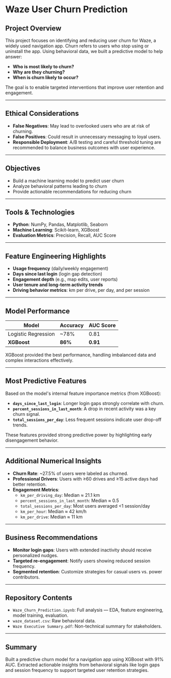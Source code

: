 # Waze User Churn Prediction

## Project Overview
This project focuses on identifying and reducing user churn for Waze, a widely used navigation app. Churn refers to users who stop using or uninstall the app. Using behavioral data, we built a predictive model to help answer:

- **Who is most likely to churn?**  
- **Why are they churning?**  
- **When is churn likely to occur?**  

The goal is to enable targeted interventions that improve user retention and engagement.

---

## Ethical Considerations
- **False Negatives**: May lead to overlooked users who are at risk of churning.  
- **False Positives**: Could result in unnecessary messaging to loyal users.  
- **Responsible Deployment**: A/B testing and careful threshold tuning are recommended to balance business outcomes with user experience.

---

## Objectives
- Build a machine learning model to predict user churn  
- Analyze behavioral patterns leading to churn  
- Provide actionable recommendations for reducing churn  

---

## Tools & Technologies
- **Python**: NumPy, Pandas, Matplotlib, Seaborn  
- **Machine Learning**: Scikit-learn, XGBoost  
- **Evaluation Metrics**: Precision, Recall, AUC Score  

---

## Feature Engineering Highlights
- **Usage frequency** (daily/weekly engagement)  
- **Days since last login** (login gap detection)  
- **Engagement depth** (e.g., map edits, user reports)  
- **User tenure and long-term activity trends**  
- **Driving behavior metrics**: km per drive, per day, and per session  

---

## Model Performance
| Model               | Accuracy | AUC Score |
|--------------------|----------|-----------|
| Logistic Regression| ~78%     | 0.81      |
| **XGBoost**         | **86%**  | **0.91**  |

XGBoost provided the best performance, handling imbalanced data and complex interactions effectively.

---

## Most Predictive Features
Based on the model's internal feature importance metrics (from XGBoost):

- **`days_since_last_login`**: Longer login gaps strongly correlate with churn.  
- **`percent_sessions_in_last_month`**: A drop in recent activity was a key churn signal.  
- **`total_sessions_per_day`**: Less frequent sessions indicate user drop-off trends.  

These features provided strong predictive power by highlighting early disengagement behavior.

---

## Additional Numerical Insights
- **Churn Rate**: ~27.5% of users were labeled as churned.  
- **Professional Drivers**: Users with ≥60 drives and ≥15 active days had better retention.  
- **Engagement Metrics**:  
  - `km_per_driving_day`: Median ≈ 21.1 km  
  - `percent_sessions_in_last_month`: Median ≈ 0.5  
  - `total_sessions_per_day`: Most users averaged <1 session/day  
  - `km_per_hour`: Median ≈ 42 km/h  
  - `km_per_drive`: Median ≈ 11 km  

---

## Business Recommendations
- **Monitor login gaps**: Users with extended inactivity should receive personalized nudges.  
- **Targeted re-engagement**: Notify users showing reduced session frequency.  
- **Segmented retention**: Customize strategies for casual users vs. power contributors.  

---

## Repository Contents
- `Waze_Churn_Prediction.ipynb`: Full analysis — EDA, feature engineering, model training, evaluation.  
- `waze_dataset.csv`: Raw behavioral data.  
- `Waze Executive Summary.pdf`: Non-technical summary for stakeholders.  

---

## Summary
Built a predictive churn model for a navigation app using XGBoost with 91% AUC. Extracted actionable insights from behavioral signals like login gaps and session frequency to support targeted user retention strategies.
